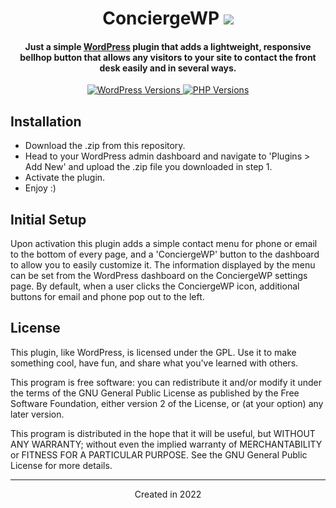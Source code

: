<h1 align="center">ConciergeWP
	<img src="https://img.shields.io/static/v1?ConciergeWPVersion=&message=v0.1&label=&color=999&style=flat-square">
</h1>

<h4 align="center">Just a simple <a href="https://wordpress.org" target="_blank">WordPress</a> plugin that adds a lightweight, responsive bellhop button that allows any visitors to your site to contact the front desk easily and in several ways.</h4>

<p align="center">
	<a href="https://wordpress.org/" target="_blank">
		<img src="https://img.shields.io/static/v1?label=&message=5.0+-+6.0&color=blue&style=flat-square&logo=wordpress&logoColor=white" alt="WordPress Versions">
	</a>
	<a href="https://www.php.net/" target="_blank">
		<img src="https://img.shields.io/static/v1?label=&message=5.6+-+8.0&color=777bb4&style=flat-square&logo=php&logoColor=white" alt="PHP Versions">
	</a>
</p>

## Installation
- Download the .zip from this repository.
- Head to your WordPress admin dashboard and navigate to 'Plugins > Add New' and upload the .zip file you downloaded in step 1.
- Activate the plugin.
- Enjoy :)

## Initial Setup
Upon activation this plugin adds a simple contact menu for phone or email to the bottom of every page, and a 'ConciergeWP' button to the dashboard to allow you to easily customize it. The information displayed by the menu can be set from the WordPress dashboard on the ConciergeWP settings page.  By default, when a user clicks the ConciergeWP icon, additional buttons for email and phone pop out to the left.

## License

This plugin, like WordPress, is licensed under the GPL. Use it to make something cool, have fun, and share what you've learned with others.

This program is free software: you can redistribute it and/or modify it under the terms of the GNU General Public License as published by the Free Software Foundation, either version 2 of the License, or (at your option) any later version.

This program is distributed in the hope that it will be useful, but WITHOUT ANY WARRANTY; without even the implied warranty of MERCHANTABILITY or FITNESS FOR A PARTICULAR PURPOSE. See the GNU General Public License for more details.

_________________

<div align="center">Created in 2022</div>